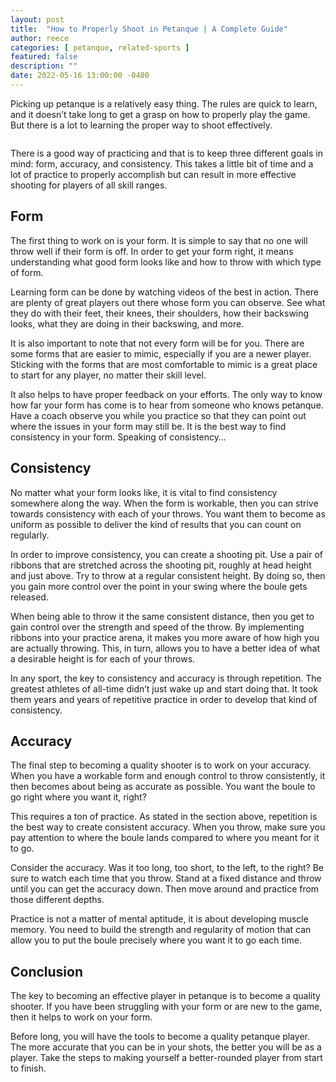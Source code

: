 ```yaml
---
layout: post
title:  "How to Properly Shoot in Petanque | A Complete Guide"
author: reece
categories: [ petanque, related-sports ]
featured: false
description: ""
date: 2022-05-16 13:00:00 -0400
---
```

    

<!-- wp:paragraph -->
<p xmlns="http://www.w3.org/1999/xhtml">Picking up petanque is a relatively easy thing. The rules are quick to learn, and it doesn’t take long to get a grasp on how to properly play the game. But there is a lot to learning the proper way to shoot effectively.</p>
<!-- /wp:paragraph -->

<!-- wp:image {"id":1029,"sizeSlug":"full","linkDestination":"none"} -->
<figure class="wp-block-image size-full"><img src="/img/posts/How-to-Properly-Shoot-in-Petanque.jpg" alt="" class="wp-image-1029"/></figure>
<!-- /wp:image -->

<!-- wp:paragraph -->
<p>There is a good way of practicing and that is to keep three different goals in mind: form, accuracy, and consistency. This takes a little bit of time and a lot of practice to properly accomplish but can result in more effective shooting for players of all skill ranges.</p>
<!-- /wp:paragraph -->

<!-- wp:heading -->
<h2>Form</h2>
<!-- /wp:heading -->

<!-- wp:paragraph -->
<p>The first thing to work on is your form. It is simple to say that no one will throw well if their form is off. In order to get your form right, it means understanding what good form looks like and how to throw with which type of form.</p>
<!-- /wp:paragraph -->

<!-- wp:paragraph -->
<p>Learning form can be done by watching videos of the best in action. There are plenty of great players out there whose form you can observe. See what they do with their feet, their knees, their shoulders, how their backswing looks, what they are doing in their backswing, and more.</p>
<!-- /wp:paragraph -->

<!-- wp:paragraph -->
<p>It is also important to note that not every form will be for you. There are some forms that are easier to mimic, especially if you are a newer player. Sticking with the forms that are most comfortable to mimic is a great place to start for any player, no matter their skill level.</p>
<!-- /wp:paragraph -->

<!-- wp:paragraph -->
<p>It also helps to have proper feedback on your efforts. The only way to know how far your form has come is to hear from someone who knows petanque. Have a coach observe you while you practice so that they can point out where the issues in your form may still be. It is the best way to find consistency in your form. Speaking of consistency…</p>
<!-- /wp:paragraph -->

<!-- wp:heading -->
<h2>Consistency</h2>
<!-- /wp:heading -->

<!-- wp:paragraph -->
<p>No matter what your form looks like, it is vital to find consistency somewhere along the way. When the form is workable, then you can strive towards consistency with each of your throws. You want them to become as uniform as possible to deliver the kind of results that you can count on regularly.</p>
<!-- /wp:paragraph -->

<!-- wp:paragraph -->
<p>In order to improve consistency, you can create a shooting pit. Use a pair of ribbons that are stretched across the shooting pit, roughly at head height and just above. Try to throw at a regular consistent height. By doing so, then you gain more control over the point in your swing where the boule gets released.</p>
<!-- /wp:paragraph -->

<!-- wp:paragraph -->
<p>When being able to throw it the same consistent distance, then you get to gain control over the strength and speed of the throw. By implementing ribbons into your practice arena, it makes you more aware of how high you are actually throwing. This, in turn, allows you to have a better idea of what a desirable height is for each of your throws.</p>
<!-- /wp:paragraph -->

<!-- wp:paragraph -->
<p>In any sport, the key to consistency and accuracy is through repetition. The greatest athletes of all-time didn’t just wake up and start doing that. It took them years and years of repetitive practice in order to develop that kind of consistency.</p>
<!-- /wp:paragraph -->

<!-- wp:heading -->
<h2>Accuracy</h2>
<!-- /wp:heading -->

<!-- wp:paragraph -->
<p>The final step to becoming a quality shooter is to work on your accuracy. When you have a workable form and enough control to throw consistently, it then becomes about being as accurate as possible. You want the boule to go right where you want it, right?</p>
<!-- /wp:paragraph -->

<!-- wp:paragraph -->
<p>This requires a ton of practice. As stated in the section above, repetition is the best way to create consistent accuracy. When you throw, make sure you pay attention to where the boule lands compared to where you meant for it to go.</p>
<!-- /wp:paragraph -->

<!-- wp:paragraph -->
<p>Consider the accuracy. Was it too long, too short, to the left, to the right? Be sure to watch each time that you throw. Stand at a fixed distance and throw until you can get the accuracy down. Then move around and practice from those different depths.</p>
<!-- /wp:paragraph -->

<!-- wp:paragraph -->
<p>Practice is not a matter of mental aptitude, it is about developing muscle memory. You need to build the strength and regularity of motion that can allow you to put the boule precisely where you want it to go each time.</p>
<!-- /wp:paragraph -->

<!-- wp:heading -->
<h2>Conclusion</h2>
<!-- /wp:heading -->

<!-- wp:paragraph -->
<p>The key to becoming an effective player in petanque is to become a quality shooter. If you have been struggling with your form or are new to the game, then it helps to work on your form.</p>
<!-- /wp:paragraph -->

<!-- wp:paragraph -->
<p>Before long, you will have the tools to become a quality petanque player. The more accurate that you can be in your shots, the better you will be as a player. Take the steps to making yourself a better-rounded player from start to finish.</p>
<!-- /wp:paragraph -->
    
